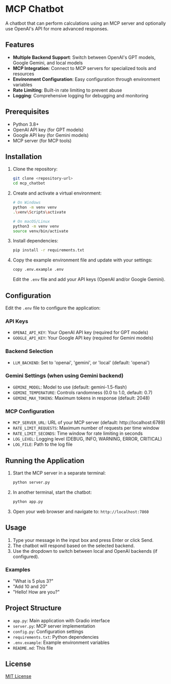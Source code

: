 # MCP Chatbot

A chatbot that can perform calculations using an MCP server and optionally use OpenAI's API for more advanced responses.

## Features

- **Multiple Backend Support**: Switch between OpenAI's GPT models, Google Gemini, and local models
- **MCP Integration**: Connect to MCP servers for specialized tools and resources
- **Environment Configuration**: Easy configuration through environment variables
- **Rate Limiting**: Built-in rate limiting to prevent abuse
- **Logging**: Comprehensive logging for debugging and monitoring

## Prerequisites

- Python 3.8+
- OpenAI API key (for GPT models)
- Google API key (for Gemini models)
- MCP server (for MCP tools)

## Installation

1. Clone the repository:
   ```bash
   git clone <repository-url>
   cd mcp_chatbot
   ```

2. Create and activate a virtual environment:
   ```bash
   # On Windows
   python -m venv venv
   .\venv\Scripts\activate
   
   # On macOS/Linux
   python3 -m venv venv
   source venv/bin/activate
   ```

3. Install dependencies:
   ```bash
   pip install -r requirements.txt
   ```

4. Copy the example environment file and update with your settings:
   ```bash
   copy .env.example .env
   ```
   Edit the `.env` file and add your API keys (OpenAI and/or Google Gemini).

## Configuration

Edit the `.env` file to configure the application:

### API Keys
- `OPENAI_API_KEY`: Your OpenAI API key (required for GPT models)
- `GOOGLE_API_KEY`: Your Google API key (required for Gemini models)

### Backend Selection
- `LLM_BACKEND`: Set to 'openai', 'gemini', or 'local' (default: 'openai')

### Gemini Settings (when using Gemini backend)
- `GEMINI_MODEL`: Model to use (default: gemini-1.5-flash)
- `GEMINI_TEMPERATURE`: Controls randomness (0.0 to 1.0, default: 0.7)
- `GEMINI_MAX_TOKENS`: Maximum tokens in response (default: 2048)

### MCP Configuration
- `MCP_SERVER_URL`: URL of your MCP server (default: http://localhost:6789)
- `RATE_LIMIT_REQUESTS`: Maximum number of requests per time window
- `RATE_LIMIT_SECONDS`: Time window for rate limiting in seconds
- `LOG_LEVEL`: Logging level (DEBUG, INFO, WARNING, ERROR, CRITICAL)
- `LOG_FILE`: Path to the log file

## Running the Application

1. Start the MCP server in a separate terminal:
   ```bash
   python server.py
   ```

2. In another terminal, start the chatbot:
   ```bash
   python app.py
   ```

3. Open your web browser and navigate to: `http://localhost:7860`

## Usage

1. Type your message in the input box and press Enter or click Send.
2. The chatbot will respond based on the selected backend.
3. Use the dropdown to switch between local and OpenAI backends (if configured).

### Examples

- "What is 5 plus 3?"
- "Add 10 and 20"
- "Hello! How are you?"

## Project Structure

- `app.py`: Main application with Gradio interface
- `server.py`: MCP server implementation
- `config.py`: Configuration settings
- `requirements.txt`: Python dependencies
- `.env.example`: Example environment variables
- `README.md`: This file

## License

[MIT License](LICENSE)
